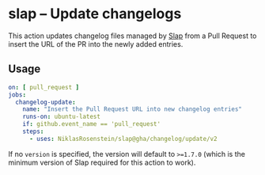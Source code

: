 # slap &ndash; Update changelogs

  [Slap]: https://github.com/NiklasRosenstein/slap

This action updates changelog files managed by [Slap][] from a Pull Request to insert the
URL of the PR into the newly added entries.

## Usage

```yaml
on: [ pull_request ]
jobs:
  changelog-update:
    name: "Insert the Pull Request URL into new changelog entries"
    runs-on: ubuntu-latest
    if: github.event_name == 'pull_request'
    steps:
      - uses: NiklasRosenstein/slap@gha/changelog/update/v2
```

If no `version` is specified, the version will default to `>=1.7.0` (which is the minimum version
of Slap required for this action to work).
